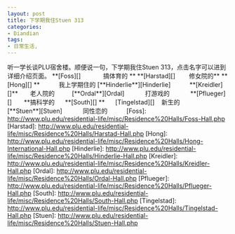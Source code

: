```yaml
---
layout: post
title: 下学期我住Stuen 313
categories:
- Diandian
tags:
- 日常生活, 
---
```

听一学长谈PLU宿舍楼。顺便说一句，下学期我住Stuen 313，点击名字可以进到详细介绍页面。 \*\*\[Foss\]\[\]             搞体育的 \*\* \*\*\[Harstad\]\[\]        修女院的\*\* \*\*\[Hong\]\[\] \*\*           我上学期住的 \[\*\*Hinderlie\*\*\]\[Hinderlie\]           \*\*\[Kreidler\]\[\]\*\*       老人院的          \[\*\*Ordal\*\*\]\[Ordal\]            打游戏的            \*\*\[Pflueger\]\[\]       \*\*搞科学的      \*\*\[South\]\[\] \*\*      \[Tingelstad\]\[\]    新生的                     \[\*\*Stuen\*\*\]\[Stuen\]            同性恋的           \[Foss\]: http://www.plu.edu/residential-life/misc/Residence%20Halls/Foss-Hall.php \[Harstad\]: http://www.plu.edu/residential-life/misc/Residence%20Halls/Harstad-Hall.php \[Hong\]: http://www.plu.edu/residential-life/misc/Residence%20Halls/Hong-International-Hall.php \[Hinderlie\]: http://www.plu.edu/residential-life/misc/Residence%20Halls/Hinderlie-Hall.php \[Kreidler\]: http://www.plu.edu/residential-life/misc/Residence%20Halls/Kreidler-Hall.php \[Ordal\]: http://www.plu.edu/residential-life/misc/Residence%20Halls/Ordal-Hall.php \[Pflueger\]: http://www.plu.edu/residential-life/misc/Residence%20Halls/Pflueger-Hall.php \[South\]: http://www.plu.edu/residential-life/misc/Residence%20Halls/South-Hall.php \[Tingelstad\]: http://www.plu.edu/residential-life/misc/Residence%20Halls/Tingelstad-Hall.php \[Stuen\]: http://www.plu.edu/residential-life/misc/Residence%20Halls/Stuen-Hall.php